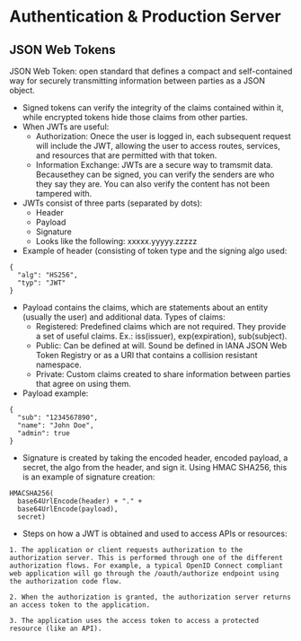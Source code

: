 # Authentication & Production Server 

## JSON Web Tokens
JSON Web Token: open standard that defines a compact and self-contained way for securely transmitting information between parties as a JSON object.
- Signed tokens can verify the integrity of the claims contained within it, while encrypted tokens hide those claims from other parties.
- When JWTs are useful:
  - Authorization: Onece the user is logged in, each subsequent request will include the JWT, allowing the user to access routes, services, and resources that are permitted with that token.
  - Information Exchange: JWTs are a secure way to tramsmit data. Becausethey can be signed, you can verify the senders are who they say they are. You can also verify the content has not been tampered with. 
- JWTs consist of three parts (separated by dots):
  - Header
  - Payload
  - Signature
  - Looks like the following: xxxxx.yyyyy.zzzzz
- Example of header (consisting of token type and the signing algo used:
```
{
  "alg": "HS256",
  "typ": "JWT"
}
```
- Payload contains the claims, which are statements about an entity (usually the user) and additional data. Types of claims:
  - Registered: Predefined claims which are not required. They provide a set of useful claims. Ex.: iss(issuer), exp(expiration), sub(subject). 
  - Public: Can be defined at will. Sound be defined in IANA JSON Web Token Registry or as a URI that contains a collision resistant namespace.
  - Private: Custom claims created to share information between parties that agree on using them. 
- Payload example:
```
{
  "sub": "1234567890",
  "name": "John Doe",
  "admin": true
}
```
- Signature is created by taking the encoded header, encoded payload, a secret, the algo from the header, and sign it. Using HMAC SHA256, this is an example of signature creation:
```
HMACSHA256(
  base64UrlEncode(header) + "." +
  base64UrlEncode(payload),
  secret)
```
- Steps on how a JWT is obtained and used to access APIs or resources:
```
1. The application or client requests authorization to the authorization server. This is performed through one of the different authorization flows. For example, a typical OpenID Connect compliant web application will go through the /oauth/authorize endpoint using the authorization code flow.

2. When the authorization is granted, the authorization server returns an access token to the application.
 
3. The application uses the access token to access a protected resource (like an API).
```



